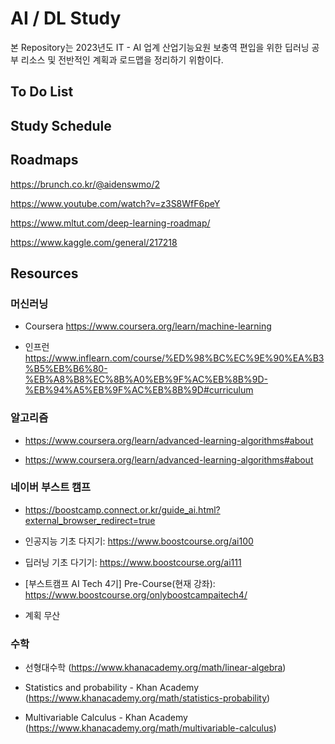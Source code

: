 # AI / DL Study
본 Repository는 2023년도 IT - AI 업계 산업기능요원 보충역 편입을 위한 딥러닝 공부 리소스 및 전반적인 계획과 로드맵을 정리하기 위함이다. 

## To Do List


## Study Schedule


## Roadmaps
https://brunch.co.kr/@aidenswmo/2

https://www.youtube.com/watch?v=z3S8WfF6peY

https://www.mltut.com/deep-learning-roadmap/

https://www.kaggle.com/general/217218


## Resources
### 머신러닝
- Coursera https://www.coursera.org/learn/machine-learning

- 인프런 https://www.inflearn.com/course/%ED%98%BC%EC%9E%90%EA%B3%B5%EB%B6%80-%EB%A8%B8%EC%8B%A0%EB%9F%AC%EB%8B%9D-%EB%94%A5%EB%9F%AC%EB%8B%9D#curriculum

### 알고리즘
- https://www.coursera.org/learn/advanced-learning-algorithms#about

- https://www.coursera.org/learn/advanced-learning-algorithms#about

### 네이버 부스트 캠프 
- https://boostcamp.connect.or.kr/guide_ai.html?external_browser_redirect=true

- 인공지능 기초 다지기: https://www.boostcourse.org/ai100

- 딥러닝 기초 다기기: https://www.boostcourse.org/ai111

- [부스트캠프 AI Tech 4기] Pre-Course(현재 강좌): https://www.boostcourse.org/onlyboostcampaitech4/

- 계획 무산


### 수학
- 선형대수학 
(https://www.khanacademy.org/math/linear-algebra)

- Statistics and probability - Khan Academy
(https://www.khanacademy.org/math/statistics-probability)

- Multivariable Calculus - Khan Academy
(https://www.khanacademy.org/math/multivariable-calculus)
